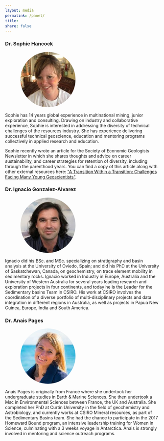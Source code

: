 ```yaml
---
layout: media
permalink: /panel/
title:
share: false
---
```

<style>
img {
    border-radius: 50%;
    height: 180px;
    float:  inline-block;
    margin: 0px 0px 0px 50px;
  }
</style>


### Dr. Sophie Hancock

<img src="../images/sophie.jpg" alt="Sophie"/>

Sophie has 14 years global experience in multinational mining, junior exploration and consulting. Drawing on industry and collaborative experience, Sophie is interested in addressing the diversity of technical challenges of the resources industry. She has experience delivering successful technical geoscience, education and mentoring programs collectively in applied research and education.

Sophie recently wrote an article for the Society of Economic Geologists Newsletter in which she shares thoughts and advice
on career sustainability, and career strategies
for retention of diversity, including
through the parenthood years. You can find a copy of this article along with other external resources here: ["A Transition Within a Transition: Challenges Facing Many Young Geoscientists"](../external/#a-transition-within-a-transition).


### Dr. Ignacio Gonzalez-Alvarez

<img src="../images/ignacio.jpg" alt="Ignacio"/>

Ignacio did his BSc. and MSc. specializing on stratigraphy and basin analysis at the University of Oviedo, Spain; and did his PhD at the University of Saskatchewan, Canada, on geochemistry, on trace element mobility in sedimentary rocks. Ignacio worked in Industry in Europe, Australia and the University of Western Australia for several years leading research and exploration projects in four continents, and today he is the Leader for the Sedimentary basins Team in CSIRO. His work at CSIRO involves the coordination of a diverse portfolio of multi-disciplinary projects and data integration in different regions in Australia, as well as projects in Papua New Guinea, Europe, India and South America.

### Dr. Anais Pages

<img src="../images/anais.jpg" alt="Anais"/>

Anais Pages is originally from France where she undertook her undergraduate studies in Earth & Marine Sciences. She then undertook a Msc in Environmental Sciences between France, the UK and Australia. She completed her PhD at Curtin University in the field of geochemistry and Astrobiology, and currently works at CSIRO Mineral resources, as part of the Sedimentary Basins team. She had the chance to participate in the 2017 Homeward Bound program, an intensive leadership training for Women in Science, culminating with a 3 weeks voyage in Antarctica. Anais is strongly involved in mentoring and science outreach programs.
